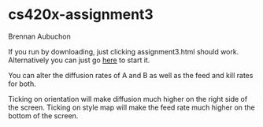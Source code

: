 # cs420x-assignment3
Brennan Aubuchon

If you run by downloading, just clicking assignment3.html should work. Alternatively you can just go [here](https://bjaubuchon.github.io/cs420x-assignment3/) to start it.

You can alter the diffusion rates of A and B as well as the feed and kill rates for both.

Ticking on orientation will make diffusion much higher on the right side of the screen.
Ticking on style map will make the feed rate much higher on the bottom of the screen.
